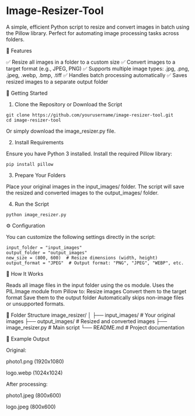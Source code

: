 # Image-Resizer-Tool
A simple, efficient Python script to resize and convert images in batch using the Pillow library. Perfect for automating image processing tasks across folders.

📌 Features

✅ Resize all images in a folder to a custom size
✅ Convert images to a target format (e.g., JPEG, PNG)
✅ Supports multiple image types: .jpg, .png, .jpeg, .webp, .bmp, .tiff
✅ Handles batch processing automatically
✅ Saves resized images to a separate output folder

🚀 Getting Started
1. Clone the Repository or Download the Script
````
git clone https://github.com/yourusername/image-resizer-tool.git
cd image-resizer-tool
```` 

Or simply download the image_resizer.py file.

2. Install Requirements

Ensure you have Python 3 installed.
Install the required Pillow library:
````
pip install pillow
````
3. Prepare Your Folders

Place your original images in the input_images/ folder.
The script will save the resized and converted images to the output_images/ folder.

4. Run the Script
````
python image_resizer.py
````
⚙️ Configuration

You can customize the following settings directly in the script:
````
input_folder = "input_images"
output_folder = "output_images"
new_size = (800, 600)  # Resize dimensions (width, height)
output_format = "JPEG"  # Output format: "PNG", "JPEG", "WEBP", etc.
````
🧠 How It Works

Reads all image files in the input folder using the os module.
Uses the PIL.Image module from Pillow to:
Resize images
Convert them to the target format
Save them to the output folder
Automatically skips non-image files or unsupported formats.

📂 Folder Structure
image_resizer/
│
├── input_images/       # Your original images
├── output_images/      # Resized and converted images
├── image_resizer.py    # Main script
└── README.md           # Project documentation

🧩 Example Output

Original:

photo1.png (1920x1080)

logo.webp (1024x1024)

After processing:

photo1.jpeg (800x600)

logo.jpeg (800x600)
